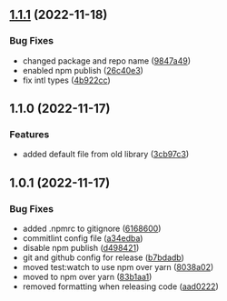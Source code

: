 

## [1.1.1](https://github.com/jordanmonier/yup-intl-validator/compare/1.1.0...1.1.1) (2022-11-18)


### Bug Fixes

* changed package and repo name ([9847a49](https://github.com/jordanmonier/yup-intl-validator/commit/9847a49edc53d94f094f2670949bce9e376eb94c))
* enabled npm publish ([26c40e3](https://github.com/jordanmonier/yup-intl-validator/commit/26c40e331e3d5a98a32bf66defc47bf34a123882))
* fix intl types ([4b922cc](https://github.com/jordanmonier/yup-intl-validator/commit/4b922ccab07e300ff41499a86a92f35e236bc5ba))

## 1.1.0 (2022-11-17)


### Features

* added default file from old library ([3cb97c3](https://github.com/jordanmonier/package-template/commit/3cb97c3ea279f0db824fc02257629db8d1b318a1))

## 1.0.1 (2022-11-17)


### Bug Fixes

* added .npmrc to gitignore ([6168600](https://github.com/jordanmonier/package-template/commit/61686005dd5b4d70e4c7c706cb0eb7fe68bf034c))
* commitlint config file ([a34edba](https://github.com/jordanmonier/package-template/commit/a34edba3f60a83aa164ff9f2a33a64b7f775895d))
* disable npm publish ([d498421](https://github.com/jordanmonier/package-template/commit/d498421f48c44b490ce9517bbe7ea8a2a39ccc88))
* git and github config for release ([b7bdadb](https://github.com/jordanmonier/package-template/commit/b7bdadb6f009ab53ae725f9667222df025ef4aff))
* moved test:watch to use npm over yarn ([8038a02](https://github.com/jordanmonier/package-template/commit/8038a02c194811bc21ba7fbb1b2acd412dbf9cb1))
* moved to npm over yarn ([83b1aa1](https://github.com/jordanmonier/package-template/commit/83b1aa1d9bc0b2053ae796a83cb569f46e152cc8))
* removed formatting when releasing code ([aad0222](https://github.com/jordanmonier/package-template/commit/aad0222530ba7136b5dff1541d88ba9325cced15))